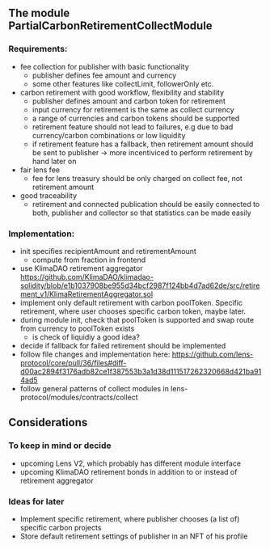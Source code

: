 
## The module PartialCarbonRetirementCollectModule

### Requirements:
- fee collection for publisher with basic functionality
  - publisher defines fee amount and currency
  - some other features like collectLimit, followerOnly etc.
- carbon retirement with good workflow, flexibility and stability
  - publisher defines amount and carbon token for retirement
  - input currency for retirement is the same as collect currency
  - a range of currencies and carbon tokens should be supported
  - retirement feature should not lead to failures, e.g due to bad currency/carbon combinations or low liquidity
  - if retirement feature has a fallback, then retirement amount should be sent to publisher -> more incentiviced to perform retirement by hand later on
- fair lens fee
  - fee for lens treasury should be only charged on collect fee, not retirement amount
- good traceability
  - retirement and connected publication should be easily connected to both, publisher and collector so that statistics can be made easily


### Implementation:
- init specifies recipientAmount and retirementAmount
  - compute from fraction in frontend
- use KlimaDAO retirement aggregator https://github.com/KlimaDAO/klimadao-solidity/blob/e1b1037908be955d34bcf2987f124bb4d7ad62de/src/retirement_v1/KlimaRetirementAggregator.sol
- implement only default retirement with carbon poolToken. Specific retirement, where user chooses specific carbon token, maybe later.
- during module init, check that poolToken is supported and swap route from currency to poolToken exists
  - is check of liquidiy a good idea?
- decide if fallback for failed retirement should be implemented
- follow file changes and implementation here: https://github.com/lens-protocol/core/pull/36/files#diff-d00ac2894f3176adb82ce1f387553b3a1d38d111517262320668d421ba914ad5
- follow general patterns of collect modules in lens-protocol/modules/contracts/collect


## Considerations
### To keep in mind or decide
- upcoming Lens V2, which probably has different module interface
- upcoming KlimaDAO retirement bonds in addition to or instead of retirement aggregator
### Ideas for later
- Implement specific retirement, where publisher chooses (a list of) specific carbon projects
- Store default retirement settings of publisher in an NFT of his profile
